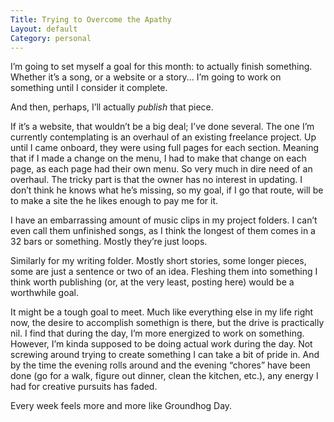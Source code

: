 ```yaml
---
Title: Trying to Overcome the Apathy
Layout: default
Category: personal
---
```

I’m going to set myself a goal for this month: to actually finish something. Whether it’s a song, or a website or a story... I’m going to work on something until I consider it complete.

And then, perhaps, I’ll actually *publish* that piece.
<!--more-->

If it’s a website, that wouldn’t be a big deal; I’ve done several. The one I’m currently contemplating is an overhaul of an existing freelance project. Up until I came onboard, they were using full pages for each section. Meaning that if I made a change on the menu, I had to make that change on each page, as each page had their own menu. So very much in dire need of an overhaul. The tricky part is that the owner has no interest in updating. I don’t think he knows what he’s missing, so my goal, if I go that route, will be to make a site the he likes enough to pay me for it.

I have an embarrassing amount of music clips in my project folders. I can’t even call them unfinished songs, as I think the longest of them comes in a 32 bars or something. Mostly they’re just loops.

Similarly for my writing folder. Mostly short stories, some longer pieces, some are just a sentence or two of an idea. Fleshing them into something I think worth publishing (or, at the very least, posting here) would be a worthwhile goal.

It might be a tough goal to meet. Much like everything else in my life right now, the desire to accomplish somethign is there, but the drive is practically nil. I find that during the day, I’m more energized to work on something. However, I’m kinda supposed to be doing actual work during the day. Not screwing around trying to create something I can take a bit of pride in. And by the time the evening rolls around and the evening “chores” have been done (go for a walk, figure out dinner, clean the kitchen, etc.), any energy I had for creative pursuits has faded. 

Every week feels more and more like Groundhog Day.